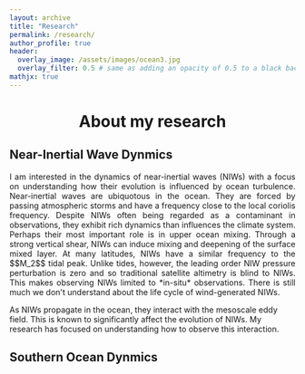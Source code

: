 ```yaml
---
layout: archive
title: "Research"
permalink: /research/
author_profile: true
header:
  overlay_image: /assets/images/ocean3.jpg
  overlay_filter: 0.5 # same as adding an opacity of 0.5 to a black background
mathjx: true
---
```

# <center> About my research</center> 

## Near-Inertial Wave Dynmics 
<p align="justify">
I am interested in the dynamics of near-inertial waves (NIWs) with a focus on understanding how their evolution is influenced by ocean turbulence. Near-inertial waves are ubiquotous in the ocean. They are forced by passing atmospheric storms and have a frequency close to the local coriolis frequency. Despite NIWs often being regarded as a contaminant in observations, they exhibit rich dynamics than influences the climate system. Perhaps their most important role is in upper ocean mixing. Through a strong vertical shear, NIWs can induce mixing and deepening of the surface mixed layer. At many latitudes, NIWs have a similar frequency to the $$M_2$$ tidal peak. Unlike tides, however, the leading order NIW pressure perturbation is zero and so traditional satellite altimetry is blind to NIWs. This makes observing NIWs limited to *in-situ* observations. There is still much we don't understand about the life cycle of wind-generated NIWs. 

As NIWs propagate in the ocean, they interact with the mesoscale eddy field. This is known to significantly affect the evolution of NIWs. My research has focused on understanding how to observe this interaction.
</p>

## Southern Ocean Dynmics 
